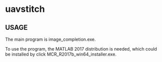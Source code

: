 # uavstitch

## USAGE

The main program is image_completion.exe.

To use the program, the MATLAB 2017 distribution is needed, which could be installed by click MCR_R2017b_win64_installer.exe.
